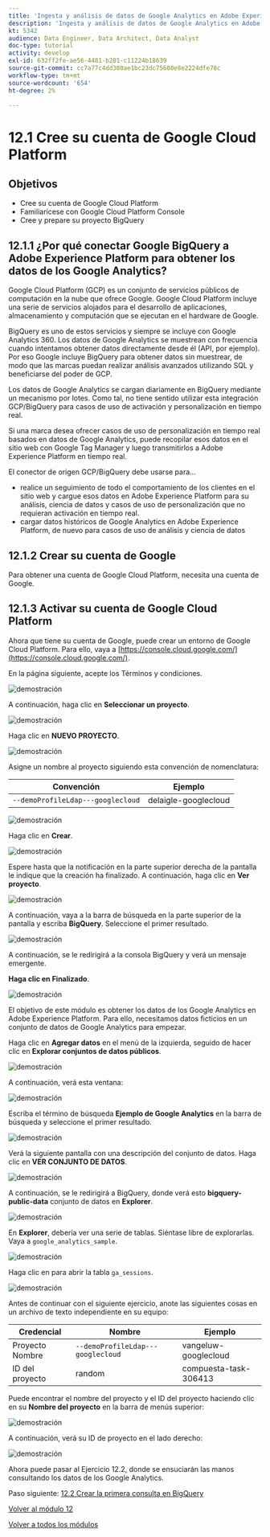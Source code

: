 ```yaml
---
title: 'Ingesta y análisis de datos de Google Analytics en Adobe Experience Platform con el conector de origen BigQuery: Cree su cuenta de Google Cloud Platform'
description: 'Ingesta y análisis de datos de Google Analytics en Adobe Experience Platform con el conector de origen BigQuery: Cree su cuenta de Google Cloud Platform'
kt: 5342
audience: Data Engineer, Data Architect, Data Analyst
doc-type: tutorial
activity: develop
exl-id: 632ff2fe-ae56-4481-b281-c11224b18639
source-git-commit: cc7a77c4dd380ae1bc23dc75608e8e2224dfe78c
workflow-type: tm+mt
source-wordcount: '654'
ht-degree: 2%

---
```


# 12.1 Cree su cuenta de Google Cloud Platform

## Objetivos

- Cree su cuenta de Google Cloud Platform
- Familiarícese con Google Cloud Platform Console
- Cree y prepare su proyecto BigQuery

## 12.1.1 ¿Por qué conectar Google BigQuery a Adobe Experience Platform para obtener los datos de los Google Analytics?

Google Cloud Platform (GCP) es un conjunto de servicios públicos de computación en la nube que ofrece Google. Google Cloud Platform incluye una serie de servicios alojados para el desarrollo de aplicaciones, almacenamiento y computación que se ejecutan en el hardware de Google.

BigQuery es uno de estos servicios y siempre se incluye con Google Analytics 360. Los datos de Google Analytics se muestrean con frecuencia cuando intentamos obtener datos directamente desde él (API, por ejemplo). Por eso Google incluye BigQuery para obtener datos sin muestrear, de modo que las marcas puedan realizar análisis avanzados utilizando SQL y beneficiarse del poder de GCP.

Los datos de Google Analytics se cargan diariamente en BigQuery mediante un mecanismo por lotes. Como tal, no tiene sentido utilizar esta integración GCP/BigQuery para casos de uso de activación y personalización en tiempo real.

Si una marca desea ofrecer casos de uso de personalización en tiempo real basados en datos de Google Analytics, puede recopilar esos datos en el sitio web con Google Tag Manager y luego transmitirlos a Adobe Experience Platform en tiempo real.

El conector de origen GCP/BigQuery debe usarse para...

- realice un seguimiento de todo el comportamiento de los clientes en el sitio web y cargue esos datos en Adobe Experience Platform para su análisis, ciencia de datos y casos de uso de personalización que no requieran activación en tiempo real.
- cargar datos históricos de Google Analytics en Adobe Experience Platform, de nuevo para casos de uso de análisis y ciencia de datos

## 12.1.2 Crear su cuenta de Google

Para obtener una cuenta de Google Cloud Platform, necesita una cuenta de Google.

## 12.1.3 Activar su cuenta de Google Cloud Platform

Ahora que tiene su cuenta de Google, puede crear un entorno de Google Cloud Platform. Para ello, vaya a [https://console.cloud.google.com/](https://console.cloud.google.com/).

En la página siguiente, acepte los Términos y condiciones.

![demostración](./images/ex1/1.png)

A continuación, haga clic en **Seleccionar un proyecto**.

![demostración](./images/ex1/2.png)

Haga clic en **NUEVO PROYECTO**.

![demostración](./images/ex1/createproject.png)

Asigne un nombre al proyecto siguiendo esta convención de nomenclatura:

| Convención | Ejemplo |
| ----------------- |-------------| 
| `--demoProfileLdap---googlecloud` | delaigle-googlecloud |

![demostración](./images/ex1/3.png)

Haga clic en **Crear**.

![demostración](./images/ex1/3-1.png)

Espere hasta que la notificación en la parte superior derecha de la pantalla le indique que la creación ha finalizado. A continuación, haga clic en **Ver proyecto**.

![demostración](./images/ex1/4.png)

A continuación, vaya a la barra de búsqueda en la parte superior de la pantalla y escriba **BigQuery**. Seleccione el primer resultado.

![demostración](./images/ex1/7.png)

A continuación, se le redirigirá a la consola BigQuery y verá un mensaje emergente.

**Haga clic en Finalizado**.

![demostración](./images/ex1/5.png)

El objetivo de este módulo es obtener los datos de los Google Analytics en Adobe Experience Platform. Para ello, necesitamos datos ficticios en un conjunto de datos de Google Analytics para empezar.

Haga clic en **Agregar datos** en el menú de la izquierda, seguido de hacer clic en **Explorar conjuntos de datos públicos**.

![demostración](./images/ex1/18.png)

A continuación, verá esta ventana:

![demostración](./images/ex1/19.png)

Escriba el término de búsqueda **Ejemplo de Google Analytics** en la barra de búsqueda y seleccione el primer resultado.

![demostración](./images/ex1/20.png)

Verá la siguiente pantalla con una descripción del conjunto de datos. Haga clic en **VER CONJUNTO DE DATOS**.

![demostración](./images/ex1/21.png)

A continuación, se le redirigirá a BigQuery, donde verá esto **bigquery-public-data** conjunto de datos en **Explorer**.

![demostración](./images/ex1/22a.png)

En **Explorer**, debería ver una serie de tablas. Siéntase libre de explorarlas. Vaya a `google_analytics_sample`.

![demostración](./images/ex1/22.png)

Haga clic en para abrir la tabla `ga_sessions`.

![demostración](./images/ex1/23.png)

Antes de continuar con el siguiente ejercicio, anote las siguientes cosas en un archivo de texto independiente en su equipo:

| Credencial | Nombre | Ejemplo |
| ----------------- |-------------| -------------|
| Proyecto Nombre | `--demoProfileLdap---googlecloud` | vangeluw-googlecloud |
| ID del proyecto | random | compuesta-task-306413 |

Puede encontrar el nombre del proyecto y el ID del proyecto haciendo clic en su **Nombre del proyecto** en la barra de menús superior:

![demostración](./images/ex1/projectMenu.png)

A continuación, verá su ID de proyecto en el lado derecho:

![demostración](./images/ex1/projetcselection.png)

Ahora puede pasar al Ejercicio 12.2, donde se ensuciarán las manos consultando los datos de los Google Analytics.

Paso siguiente: [12.2 Crear la primera consulta en BigQuery](./ex2.md)

[Volver al módulo 12](./customer-journey-analytics-bigquery-gcp.md)

[Volver a todos los módulos](./../../overview.md)
